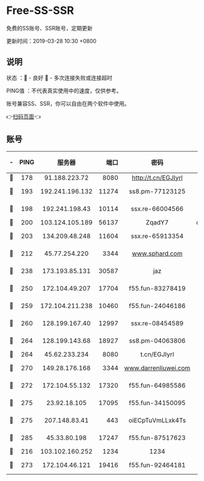 # Free-SS-SSR

免费的SS账号、SSR账号，定期更新

更新时间：2019-03-28 10:30 +0800

## 说明

状态     ：🙂 - 良好 🙁 - 多次连接失败或连接超时

PING值   ：不代表真实使用中的速度，仅供参考。

账号兼容SS、SSR，你可以自由在两个软件中使用。

👉[扫码页面](https://liesauer.github.io/Free-SS-SSR/)👈

## 账号

|-|PING|服务器|端口|密码|加密方式|区域|
|:----:|:----:|:-----:|-----:|:----:|:----:|:----:|
|🙂|178|91.188.223.72|8080|http://t.cn/EGJIyrl|rc4-md5|RU|
|🙂|193|192.241.196.132|11274|ss8.pm-77123125|aes-256-cfb|US|
|🙂|198|192.241.198.43|10114|ssx.re-66004566|aes-256-cfb|US|
|🙂|200|103.124.105.189|56137|ZqadY7|chacha20|US|
|🙂|203|134.209.48.248|11604|ssx.re-65913354|aes-256-cfb|US|
|🙂|212|45.77.254.220|3344|www.sphard.com|aes-256-cfb|SG|
|🙂|238|173.193.85.131|30587|jaz|aes-256-cfb|US|
|🙂|250|172.104.49.207|17704|f55.fun-83278419|aes-256-cfb|SG|
|🙂|259|172.104.211.238|10460|f55.fun-24046186|aes-256-cfb|US|
|🙂|260|128.199.167.40|12997|ssx.re-08454589|aes-256-cfb|SG|
|🙂|264|128.199.143.68|18927|ss8.pm-04063806|aes-256-cfb|SG|
|🙂|264|45.62.233.234|8080|t.cn/EGJIyrl|rc4-md5|CA|
|🙂|270|149.28.176.168|3344|www.darrenliuwei.com|aes-256-cfb|AU|
|🙂|272|172.104.55.132|17320|f55.fun-64985586|aes-256-cfb|SG|
|🙂|275|23.92.18.105|17095|f55.fun-34150095|aes-256-cfb|US|
|🙂|275|207.148.83.41|443|oiECpTuVmLLxk4Ts|aes-256-cfb|AU|
|🙂|285|45.33.80.198|17247|f55.fun-87517623|aes-256-cfb|US|
|🙁|216|103.102.160.252|1234|1234|rc4-md5|JP|
|🙁|273|172.104.46.121|19416|f55.fun-92464181|aes-256-cfb|SG|
